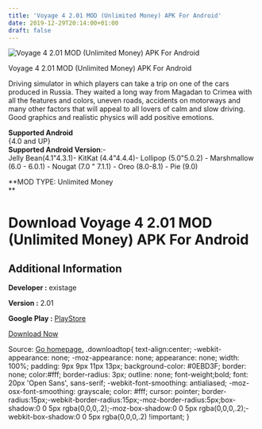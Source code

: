 ```yaml
---
title: 'Voyage 4 2.01 MOD (Unlimited Money) APK For Android'
date: 2019-12-29T20:14:00+01:00
draft: false
---
```


![Voyage 4 2.01 MOD (Unlimited Money) APK For Android](https://i1.wp.com/apkhome.net/wp-content/uploads/2019/12/Voyage-4-2.01-MOD-Unlimited-Money.png "Voyage 4 2.01 MOD (Unlimited Money) APK For Android")

  

Voyage 4 2.01 MOD (Unlimited Money) APK For Android

Driving simulator in which players can take a trip on one of the cars produced in Russia. They waited a long way from Magadan to Crimea with all the features and colors, uneven roads, accidents on motorways and many other factors that will appeal to all lovers of calm and slow driving. Good graphics and realistic physics will add positive emotions.

**Supported Android**  
{4.0 and UP}  
**Supported Android Version**:-  
Jelly Bean(4.1"4.3.1)- KitKat (4.4"4.4.4)- Lollipop (5.0"5.0.2) - Marshmallow (6.0 - 6.0.1) - Nougat (7.0 " 7.1.1) - Oreo (8.0-8.1) - Pie (9.0)

**MOD TYPE: Unlimited Money  
**

Download Voyage 4 2.01 MOD (Unlimited Money) APK For Android
============================================================

Additional Information
----------------------

**Developer :** existage

**Version :** 2.01

**Google Play :** [PlayStore](https://play.google.com/store/apps/details?id=com.existage.v4)

  

[Download Now](https://store4app.co/post/voyage-4-2-01-mod-unlimited-money-apk-for-android_1577646152)

  
Source: [Go homepage.](https://store4app.co/post/voyage-4-2-01-mod-unlimited-money-apk-for-android_1577646152) .downloadtop{ text-align:center; -webkit-appearance: none; -moz-appearance: none; appearance: none; width: 100%; padding: 9px 9px 11px 13px; background-color: #0EBD3F; border: none; color:#fff; border-radius: 3px; outline: none; font-weight;bold; font: 20px 'Open Sans', sans-serif; -webkit-font-smoothing: antialiased; -moz-osx-font-smoothing: grayscale; color: #fff; cursor: pointer; border-radius:15px;-webkit-border-radius:15px;-moz-border-radius:5px;box-shadow:0 0 5px rgba(0,0,0,.2);-moz-box-shadow:0 0 5px rgba(0,0,0,.2);-webkit-box-shadow:0 0 5px rgba(0,0,0,.2) !important; }